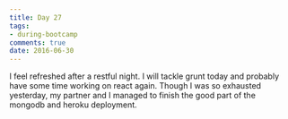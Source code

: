 ```yaml
---
title: Day 27   
tags: 
- during-bootcamp
comments: true
date: 2016-06-30
---
```

I feel refreshed after a restful night.  I will tackle grunt today and probably have some time working on react again. Though I was so exhausted yesterday, my partner and I managed to finish the good part of the mongodb and heroku deployment. 
